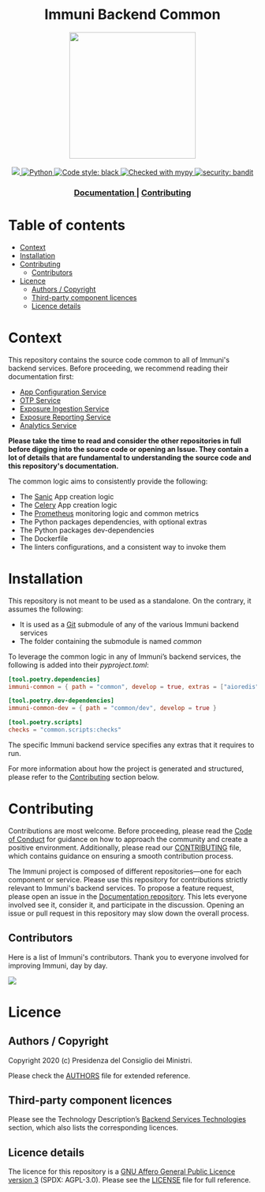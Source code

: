 <h1 align="center">Immuni Backend Common</h1>

<div align="center">
<img width="256" height="256" src=".github/logo.png">
</div>

<br />

<div align="center">
    <!-- CoC -->
    <a href="CODE_OF_CONDUCT.md">
      <img src="https://img.shields.io/badge/Contributor%20Covenant-v2.0%20adopted-ff69b4.svg" />
    </a>
    <a href="https://docs.python.org/3/">
      <img alt="Python"
      src="https://img.shields.io/badge/python-3.8-informational">
    </a>
    <a href="https://github.com/psf/black">
      <img alt="Code style: black"
      src="https://img.shields.io/badge/code%20style-black-000000.svg">
    </a>
    <a href="http://mypy-lang.org/">
      <img alt="Checked with mypy"
      src="http://www.mypy-lang.org/static/mypy_badge.svg">
    </a>
    <a href="https://github.com/PyCQA/bandit">
      <img alt="security: bandit"
      src="https://img.shields.io/badge/security-bandit-yellow.svg">
    </a>
</div>

<div align="center">
  <h3>
    </span>
    <a href="https://github.com/immuni-app/immuni-documentation">
      Documentation
    </a>
    <span> | </span>    
    <a href="CONTRIBUTING.md">
      Contributing
    </a>
  </h3>
</div>

# Table of contents

- [Context](#context)
- [Installation](#installation)
- [Contributing](#contributing)
  - [Contributors](#contributors)
- [Licence](#licence)
  - [Authors / Copyright](#authors--copyright)
  - [Third-party component licences](#third-party-component-licences)
  - [Licence details](#licence-details)


# Context
This repository contains the source code common to all of Immuni's backend services. Before proceeding, we recommend reading their documentation first:

- [App Configuration Service](https://github.com/immuni-app/immuni-backend-app-configuration)
- [OTP Service](https://github.com/immuni-app/immuni-backend-otp)
- [Exposure Ingestion Service](https://github.com/immuni-app/immuni-backend-exposure-ingestion)
- [Exposure Reporting Service](https://github.com/immuni-app/immuni-backend-exposure-reporting)
- [Analytics Service](https://github.com/immuni-app/immuni-backend-analytics)

**Please take the time to read and consider the other repositories in full before digging into the source code or opening an Issue. They contain a lot of details that are fundamental to understanding the source code and this repository's documentation.**

The common logic aims to consistently provide the following:

- The [Sanic](https://pypi.org/project/sanic/) App creation logic
- The [Celery](https://pypi.org/project/celery/) App creation logic
- The [Prometheus](https://prometheus.io/) monitoring logic and common metrics
- The Python packages dependencies, with optional extras
- The Python packages dev-dependencies
- The Dockerfile
- The linters configurations, and a consistent way to invoke them

# Installation

This repository is not meant to be used as a standalone. On the contrary, it assumes the following:

- It is used as a [Git](https://git-scm.com/) submodule of any of the various Immuni backend services
- The folder containing the submodule is named _common_

To leverage the common logic in any of Immuni’s backend services, the following is added into their _pyproject.toml_:

```toml
[tool.poetry.dependencies]
immuni-common = { path = "common", develop = true, extras = ["aioredis", "celery"] }

[tool.poetry.dev-dependencies]
immuni-common-dev = { path = "common/dev", develop = true }

[tool.poetry.scripts]
checks = "common.scripts:checks"
```

The specific Immuni backend service specifies any extras that it requires to run.

For more information about how the project is generated and structured, please refer to the [Contributing](#contributing) section below.

# Contributing
Contributions are most welcome. Before proceeding, please read the [Code of Conduct](./CODE_OF_CONDUCT.md) for guidance on how to approach the community and create a positive environment. Additionally, please read our [CONTRIBUTING](./CONTRIBUTING.md) file, which contains guidance on ensuring a smooth contribution process.

The Immuni project is composed of different repositories—one for each component or service. Please use this repository for contributions strictly relevant to Immuni's backend services. To propose a feature request, please open an issue in the [Documentation repository](https://github.com/immuni-app/immuni-documentation). This lets everyone involved see it, consider it, and participate in the discussion. Opening an issue or pull request in this repository may slow down the overall process.

## Contributors
Here is a list of Immuni's contributors. Thank you to everyone involved for improving Immuni, day by day.

<a href="https://github.com/immuni-app/immuni-backend-common/graphs/contributors">
  <img
  src="https://contributors-img.web.app/image?repo=immuni-app/immuni-backend-common"
  />
</a>

# Licence

## Authors / Copyright

Copyright 2020 (c) Presidenza del Consiglio dei Ministri.

Please check the [AUTHORS](AUTHORS) file for extended reference.

## Third-party component licences

Please see the Technology Description’s [Backend Services Technologies](https://github.com/immuni-app/documentation/blob/master/Technology%20Description.md#backend-services-technologies) section, which also lists the corresponding licences.

## Licence details

The licence for this repository is a [GNU Affero General Public Licence version 3](https://www.gnu.org/licenses/agpl-3.0.html) (SPDX: AGPL-3.0). Please see the [LICENSE](LICENSE) file for full reference.
